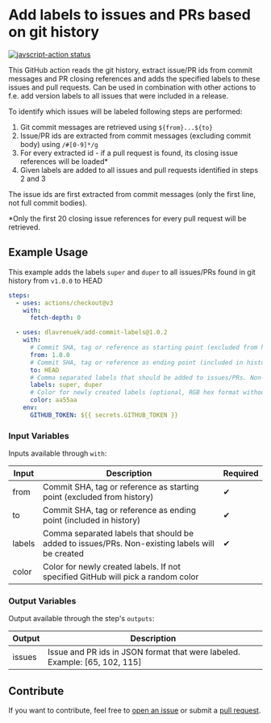 # Add labels to issues and PRs based on git history

<a href="https://github.com/dlavrenuek/add-commit-labels/actions"><img alt="javscript-action status" src="https://github.com/dlavrenuek/add-commit-labels/actions/workflows/development.yaml/badge.svg"></a>

This GitHub action reads the git history, extract issue/PR ids from commit messages and PR closing references and adds
the specified labels to these issues and pull requests. Can be used in combination with other actions to f.e. add
version labels to all issues that were included in a release.

To identify which issues will be labeled following steps are performed:

1. Git commit messages are retrieved using `${from}...${to}`
2. Issue/PR ids are extracted from commit messages (excluding commit body) using `/#[0-9]*/g`
3. For every extracted id - if a pull request is found, its closing issue references will be loaded\*
4. Given labels are added to all issues and pull requests identified in steps 2 and 3

The issue ids are first extracted from commit messages (only the first line, not full commit bodies).

\*Only the first 20 closing issue references for every pull request will be retrieved.

## Example Usage

This example adds the labels `super` and `duper` to all issues/PRs found in git history from `v1.0.0` to HEAD

```yaml
steps:
  - uses: actions/checkout@v3
    with:
      fetch-depth: 0

  - uses: dlavrenuek/add-commit-labels@1.0.2
    with:
      # Commit SHA, tag or reference as starting point (excluded from history)
      from: 1.0.0
      # Commit SHA, tag or reference as ending point (included in history)
      to: HEAD
      # Comma separated labels that should be added to issues/PRs. Non-existing labels will be created
      labels: super, duper
      # Color for newly created labels (optional, RGB hex format without leading `#`)
      color: aa55aa
    env:
      GITHUB_TOKEN: ${{ secrets.GITHUB_TOKEN }}
```

### Input Variables

Inputs available through `with`:

| Input  | Description                                                                                    | Required |
| ------ | ---------------------------------------------------------------------------------------------- | -------- |
| from   | Commit SHA, tag or reference as starting point (excluded from history)                         | ✔        |
| to     | Commit SHA, tag or reference as ending point (included in history)                             | ✔        |
| labels | Comma separated labels that should be added to issues/PRs. Non-existing labels will be created | ✔        |
| color  | Color for newly created labels. If not specified GitHub will pick a random color               |          |

### Output Variables

Output available through the step's `outputs`:

| Output | Description                                                                |
| ------ | -------------------------------------------------------------------------- |
| issues | Issue and PR ids in JSON format that were labeled. Example: [65, 102, 115] |

## Contribute

If you want to contribute, feel free to [open an issue](https://github.com/dlavrenuek/add-commit-labels/issues) or
submit a [pull request](https://github.com/dlavrenuek/add-commit-labels/pulls).
